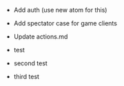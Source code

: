* Add auth (use new atom for this)

* Add spectator case for game clients

* Update actions.md

* test
* second test
* third test
